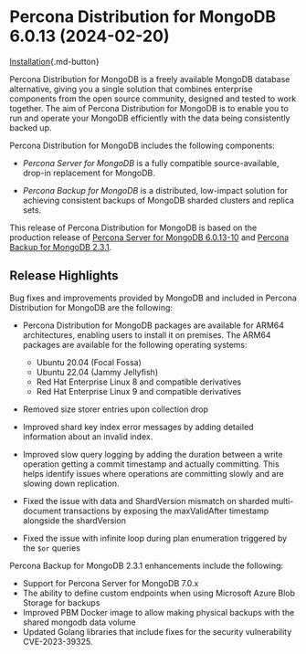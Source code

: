 # Percona Distribution for MongoDB 6.0.13 (2024-02-20)

[Installation](installation.md){.md-button}


Percona Distribution for MongoDB is a freely available MongoDB database alternative, giving you a single solution that combines enterprise components from the open source community, designed and tested to work together. The aim of Percona Distribution for MongoDB is to enable you to run and operate your
MongoDB efficiently with the data being consistently backed up.


Percona Distribution for MongoDB includes the following components:

* *Percona Server for MongoDB* is a fully compatible source-available, drop-in replacement
for MongoDB.

* *Percona Backup for MongoDB* is a distributed, low-impact solution for achieving
consistent backups of MongoDB sharded clusters and replica sets.

This release of Percona Distribution for MongoDB is based on the production release of [Percona Server for MongoDB 6.0.13-10](https://docs.percona.com/percona-server-for-mongodb/6.0/release_notes/6.0.13-10.html) and [Percona Backup for MongoDB 2.3.1](https://docs.percona.com/percona-backup-mongodb/release-notes/2.3.1.html).

## Release Highlights

Bug fixes and improvements provided by MongoDB and included in Percona Distribution for MongoDB are the following:

* Percona Distribution for MongoDB packages are available for ARM64 architectures, enabling users to install it on premises. The ARM64 packages are available for the following operating systems:

    * Ubuntu 20.04 (Focal Fossa)
    * Ubuntu 22.04 (Jammy Jellyfish)
    * Red Hat Enterprise Linux 8 and compatible derivatives
    * Red Hat Enterprise Linux 9 and compatible derivatives


* Removed size storer entries upon collection drop
* Improved shard key index error messages by adding detailed information about an invalid index.
* Improved slow query logging by adding the duration between a write operation getting a commit timestamp and actually committing. This helps identify issues where operations are committing slowly and are slowing down replication.
* Fixed the issue with data and ShardVersion mismatch on sharded multi-document transactions by exposing the maxValidAfter timestamp alongside the shardVersion
* Fixed the issue with infinite loop during plan enumeration triggered by the `$or` queries



Percona Backup for MongoDB 2.3.1 enhancements include the following:

* Support for Percona Server for MongoDB 7.0.x
* The ability to define custom endpoints when using Microsoft Azure Blob Storage for backups
* Improved PBM Docker image to allow making physical backups with the shared mongodb data volume
* Updated Golang libraries that include fixes for the security vulnerability CVE-2023-39325.
